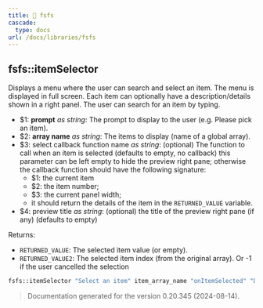 ```yaml
---
title: 📂 fsfs
cascade:
  type: docs
url: /docs/libraries/fsfs
---
```


## fsfs::itemSelector

Displays a menu where the user can search and select an item.
The menu is displayed in full screen.
Each item can optionally have a description/details shown in a right panel.
The user can search for an item by typing.

- $1: **prompt** _as string_:
      The prompt to display to the user (e.g. Please pick an item).
- $2: **array name** _as string_:
      The items to display (name of a global array).
- $3: select callback function name _as string_:
      (optional) The function to call when an item is selected
      (defaults to empty, no callback)
      this parameter can be left empty to hide the preview right pane;
      otherwise the callback function should have the following signature:
  - $1: the current item
  - $2: the item number;
  - $3: the current panel width;
  - it should return the details of the item in the `RETURNED_VALUE` variable.
- $4: preview title _as string_:
      (optional) the title of the preview right pane (if any)
      (defaults to empty)

Returns:

- `RETURNED_VALUE`: The selected item value (or empty).
- `RETURNED_VALUE2`: The selected item index (from the original array).
                     Or -1 if the user cancelled the selection

```bash
fsfs::itemSelector "Select an item" item_array_name "onItemSelected" "Details"
```




> Documentation generated for the version 0.20.345 (2024-08-14).
